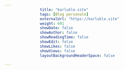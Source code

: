 ---
                title: "karlukle.site"
                tags: [Blog personale]
                externalUrl: "https://karlukle.site"
                weight: 691
                showDate: false
                showAuthor: false
                showReadingTime: false
                showEdit: false
                showLikes: false
                showViews: false
                layoutBackgroundHeaderSpace: false
                ---

